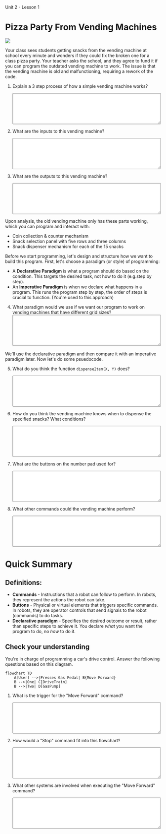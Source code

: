 Unit 2 - Lesson 1

# Pizza Party From Vending Machines

![](https://i.giphy.com/media/v1.Y2lkPTc5MGI3NjExd3Qxa3d6MmN4dWVhM3h4NWp0MGo0NXJrdjZxMG0xbHczMjRvdXR4cyZlcD12MV9pbnRlcm5hbF9naWZfYnlfaWQmY3Q9Zw/3orieSZhqmslIgWTlu/giphy.gif)

Your class sees students getting snacks from the vending machine at school every minute and wonders if they could fix the broken one for a class pizza party. Your teacher asks the school, and they agree to fund it if you can program the outdated vending machine to work. The issue is that the vending machine is old and malfunctioning, requiring a rework of the code.

1. Explain a 3 step process of how a simple vending machine works?
   <br />
   <textarea style="height: 100px; width: 100%"></textarea>

2. What are the inputs to this vending machine?
   <br />
   <textarea style="height: 100px; width: 100%"></textarea>
3. What are the outputs to this vending machine?
   <br />
   <textarea style="height: 100px; width: 100%"></textarea>

Upon analysis, the old vending machine only has these parts working, which you can program and interact with:

- Coin collection & counter mechanism
- Snack selection panel with five rows and three columns
- Snack dispenser mechanism for each of the 15 snacks

Before we start programming, let's design and structure how we want to build this program. First, let's choose a paradigm (or style) of programming:

- A **Declarative Paradigm** is what a program should do based on the condition. This targets the desired task, not how to do it (e.g.step by step).
- An **Imperative Paradigm** is when we declare what happens in a program. This runs the program step by step, the order of steps is crucial to function. (You're used to this approach)

4. What paradigm would we use if we want our program to work on vending machines that have different grid sizes?
   <br />
   <textarea style="height: 100px; width: 100%"></textarea>

We'll use the declarative paradigm and then compare it with an imperative paradigm later. Now let's do some psuedocode.

5. What do you think the function `dispenseItem(X, Y)` does?
   <br />
   <textarea style="height: 100px; width: 100%"></textarea>

6. How do you think the vending machine knows when to dispense the specified snacks? What conditions?
   <br />
   <textarea style="height: 100px; width: 100%"></textarea>

7. What are the buttons on the number pad used for?
   <br />
   <textarea style="height: 100px; width: 100%"></textarea>

8. What other commands could the vending machine perform?
   <br />
   <textarea style="height: 100px; width: 100%"></textarea>

# Quick Summary

## Definitions:

- **Commands** - Instructions that a robot can follow to perform. In robots, they represent the actions the robot can take.
- **Buttons** - Physical or virtual elements that triggers specific commands. In robots, they are operator controls that send signals to the robot (commands) to do tasks.
- **Declarative paradigm** - Specifies the desired outcome or result, rather than specific steps to achieve it. You declare _what_ you want the program to do, no _how_ to do it.

## Check your understanding

You're in charge of programming a car's drive control. Answer the following questions based on this diagram.

```mermaid
flowchart TD
    A[User] -->|Presses Gas Pedal| B{Move Forward}
    B -->|One| C[DriveTrain]
    B -->|Two| D[GasPump]
```

1. What is the trigger for the "Move Forward" command?
   <br />
   <textarea style="height: 100px; width: 100%"></textarea>

2. How would a "Stop" command fit into this flowchart?
   <br />
   <textarea style="height: 100px; width: 100%"></textarea>

3. What other systems are involved when executing the "Move Forward" command?
   <br />
   <textarea style="height: 100px; width: 100%"></textarea>
